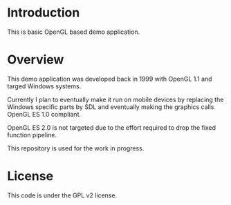 # Introduction

  This is basic OpenGL based demo application.

# Overview

This demo application was developed back in 1999 with OpenGL 1.1 and targed Windows systems.

Currently I plan to eventually make it run on mobile devices by replacing the Windows specific parts by SDL and eventually making the graphics calls OpenGL ES 1.0 compliant.

OpenGL ES 2.0 is not targeted due to the effort required to drop the fixed function pipeline.


This repository is used for the work in progress.


# License

This code is under the GPL v2 license.